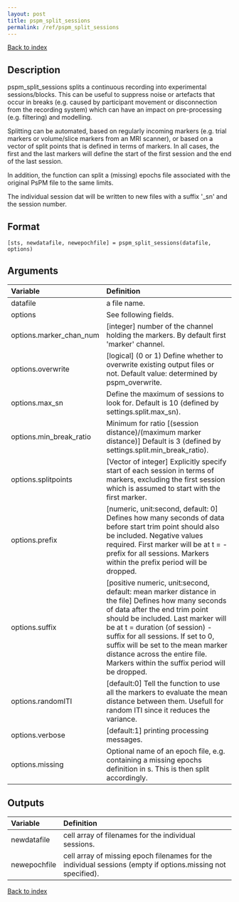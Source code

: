 ```yaml
---
layout: post
title: pspm_split_sessions
permalink: /ref/pspm_split_sessions
---
```


[Back to index](/PsPM/ref/)

## Description

pspm_split_sessions splits a continuous recording into experimental sessions/blocks. This can be useful to suppress noise or artefacts that occur in breaks (e.g. caused by participant movement or disconnection from the recording system) which can have an impact on pre-processing (e.g. filtering) and modelling. 

Splitting can be automated, based on regularly incoming markers (e.g. trial markers or volume/slice markers from an MRI scanner), or based on a vector of split points that is defined in terms of markers. In all cases, the first and the last markers will define the start of the first session and the end of the last session.

In addition, the function can split a (missing) epochs file associated with the original PsPM file to the same limits.

The individual session dat will be written to new files with a suffix '_sn' and the session number.


## Format

`[sts, newdatafile, newepochfile] = pspm_split_sessions(datafile, options)`


## Arguments

| Variable | Definition |
|:--|:--|
| datafile | a file name. |
| options | See following fields. |
| options.marker_chan_num | [integer] number of the channel holding the markers. By default first 'marker' channel. |
| options.overwrite | [logical] (0 or 1) Define whether to overwrite existing output files or not. Default value: determined by pspm_overwrite. |
| options.max_sn | Define the maximum of sessions to look for. Default is 10 (defined by settings.split.max_sn). |
| options.min_break_ratio | Minimum for ratio [(session distance)/(maximum marker distance)] Default is 3 (defined by settings.split.min_break_ratio). |
| options.splitpoints | [Vector of integer] Explicitly specify start of each session in terms of markers, excluding the first session which is assumed to start with the first marker. |
| options.prefix | [numeric, unit:second, default: 0] Defines how many seconds of data before start trim point should also be included. Negative values required. First marker will be at t = - prefix for all sessions. Markers within the prefix period will be dropped. |
| options.suffix | [positive numeric, unit:second, default: mean marker distance in the file] Defines how many seconds of data after the end trim point should be included. Last marker will be at t = duration (of session) - suffix for all sessions. If set to 0, suffix will be set to the mean marker distance across the entire file. Markers within the suffix period will be dropped. |
| options.randomITI | [default:0] Tell the function to use all the markers to evaluate the mean distance between them. Usefull for random ITI since it reduces the variance. |
| options.verbose | [default:1] printing processing messages. |
| options.missing | Optional name of an epoch file, e.g. containing a missing epochs definition in s. This is then split accordingly. |

## Outputs

| Variable | Definition |
|:--|:--|
| newdatafile | cell array of filenames for the individual sessions. |
| newepochfile | cell array of missing epoch filenames for the individual sessions (empty if options.missing not specified). |


[Back to index](/PsPM/ref/)
